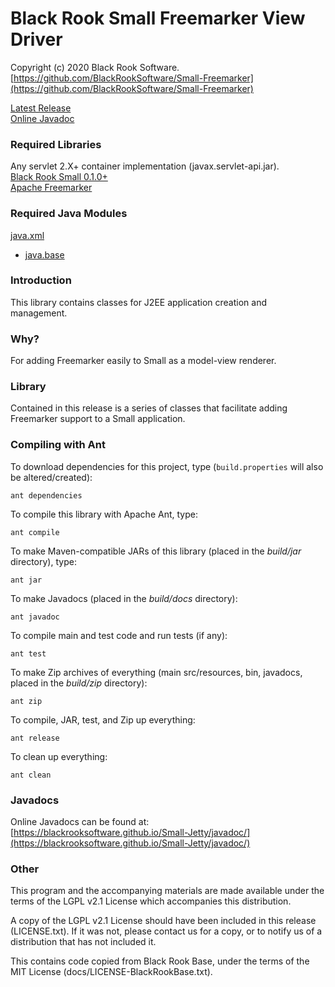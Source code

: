 # Black Rook Small Freemarker View Driver

Copyright (c) 2020 Black Rook Software.  
[https://github.com/BlackRookSoftware/Small-Freemarker](https://github.com/BlackRookSoftware/Small-Freemarker)

[Latest Release](https://github.com/BlackRookSoftware/Small-Freemarker/releases/latest)    
[Online Javadoc](https://blackrooksoftware.github.io/Small-Freemarker/javadoc/)

### Required Libraries

Any servlet 2.X+ container implementation (javax.servlet-api.jar).  
[Black Rook Small 0.1.0+](https://blackrooksoftware.github.io/Small)  
[Apache Freemarker](https://freemarker.apache.org/freemarkerdownload.html)  


### Required Java Modules

[java.xml](https://docs.oracle.com/en/java/javase/11/docs/api/java.xml/module-summary.html)  
* [java.base](https://docs.oracle.com/en/java/javase/11/docs/api/java.base/module-summary.html)  


### Introduction

This library contains classes for J2EE application creation and management.


### Why?

For adding Freemarker easily to Small as a model-view renderer.


### Library

Contained in this release is a series of classes that facilitate adding Freemarker support
to a Small application.


### Compiling with Ant

To download dependencies for this project, type (`build.properties` will also be altered/created):

	ant dependencies

To compile this library with Apache Ant, type:

	ant compile

To make Maven-compatible JARs of this library (placed in the *build/jar* directory), type:

	ant jar

To make Javadocs (placed in the *build/docs* directory):

	ant javadoc

To compile main and test code and run tests (if any):

	ant test

To make Zip archives of everything (main src/resources, bin, javadocs, placed in the *build/zip* directory):

	ant zip

To compile, JAR, test, and Zip up everything:

	ant release

To clean up everything:

	ant clean
	

### Javadocs

Online Javadocs can be found at: [https://blackrooksoftware.github.io/Small-Jetty/javadoc/](https://blackrooksoftware.github.io/Small-Jetty/javadoc/)

### Other

This program and the accompanying materials are made available under the 
terms of the LGPL v2.1 License which accompanies this distribution.

A copy of the LGPL v2.1 License should have been included in this release (LICENSE.txt).
If it was not, please contact us for a copy, or to notify us of a distribution
that has not included it. 

This contains code copied from Black Rook Base, under the terms of the MIT License (docs/LICENSE-BlackRookBase.txt).
